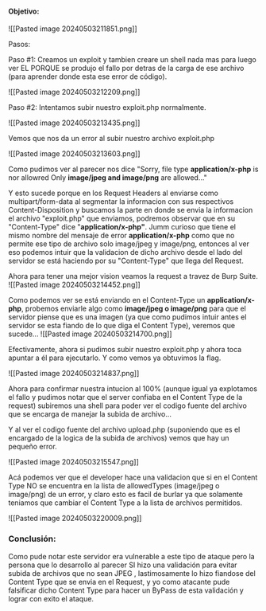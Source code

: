 #### **Objetivo:**

![[Pasted image 20240503211851.png]]

Pasos:

Paso #1:
Creamos un exploit y tambien creare un shell nada mas para luego ver EL PORQUE se produjo el fallo por detras de la carga de ese archivo (para aprender donde esta ese error de código).

![[Pasted image 20240503212209.png]]

Paso #2:
Intentamos subir nuestro exploit.php normalmente.

![[Pasted image 20240503213435.png]]

Vemos que nos da un error al subir nuestro archivo exploit.php

![[Pasted image 20240503213603.png]]

Como pudimos ver al parecer nos dice "Sorry, file type **application/x-php** is nor allowred Only **image/jpeg and image/png** are allowed..."

Y esto sucede porque en los Request Headers al enviarse como multipart/form-data al segmentar la informacion con sus respectivos Content-Disposition y buscamos la parte en donde se envia la informacion el archivo "exploit.php" que enviamos, podremos observar que en su "Content-Type" dice "**application/x-php"**. Jumm curioso que tiene el mismo nombre del mensaje de error **application/x-php** como que no permite ese tipo de archivo solo image/jpeg y image/png, entonces al ver eso podemos intuir que la validacion de dicho archivo desde el lado del servidor se está haciendo por su "Content-Type" que llega del Request.

Ahora para tener una mejor vision veamos la request a travez de Burp Suite.
![[Pasted image 20240503214452.png]]

Como podemos ver se está enviando en el Content-Type un **application/x-php**, probemos enviarle algo como **image/jpeg o image/png** para que el servidor piense que es una imagen (ya que como pudimos intuir antes el servidor se esta fiando de lo que diga el Content Type), veremos que sucede...
![[Pasted image 20240503214700.png]]

Efectivamente, ahora si pudimos subir nuestro exploit.php y ahora toca apuntar a él para ejecutarlo. Y como vemos ya obtuvimos la flag.

![[Pasted image 20240503214837.png]]


Ahora para confirmar nuestra intucion al 100% (aunque igual ya explotamos el fallo y pudimos notar que el server confiaba en el Content Type de la request) subiremos una shell para poder ver el codigo fuente del archivo que se encarga de manejar la subida de archivo...

Y al ver el codigo fuente del archivo upload.php (suponiendo que es el encargado de la logica de la subida de archivos) vemos que hay un pequeño error.

![[Pasted image 20240503215547.png]]


Acá podemos ver que el developer hace una validacion que si en el Content Type NO se encuentra en la lista de allowedTypes (image/jpeg o image/png) de un error, y claro esto es facil de burlar ya que solamente teniamos que cambiar el Content Type a la lista de archivos permitidos.

![[Pasted image 20240503220009.png]]

### Conclusión:

Como pude notar este servidor era vulnerable a este tipo de ataque pero la persona que lo desarrollo al parecer SI hizo una validación para evitar subida de archivos que no sean JPEG , lastimosamente lo hizo fiandose del Content Type que se envia en el Request, y yo como atacante pude falsificar dicho Content Type para hacer un ByPass de esta validación y lograr con exito el ataque.


